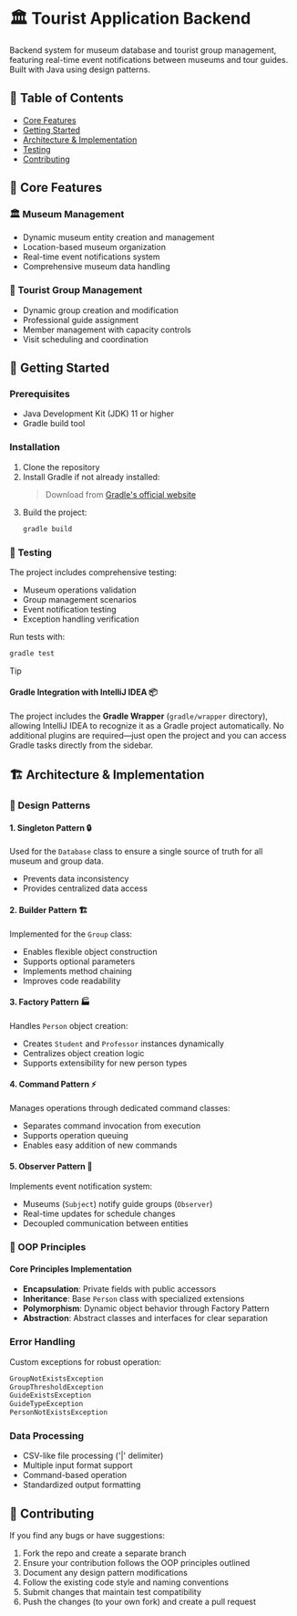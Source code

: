 # 🏛️ Tourist Application Backend

Backend system for museum database and tourist group management, featuring real-time event notifications between museums and tour guides. Built with Java using design patterns.

## 📑 Table of Contents
- [Core Features](#core-features)
- [Getting Started](#getting-started)
- [Architecture & Implementation](#architecture--implementation)
- [Testing](#testing)
- [Contributing](#contributing)

## 🎯 Core Features

### 🏛️ Museum Management
- Dynamic museum entity creation and management
- Location-based museum organization
- Real-time event notifications system
- Comprehensive museum data handling

### 👥 Tourist Group Management
- Dynamic group creation and modification
- Professional guide assignment
- Member management with capacity controls
- Visit scheduling and coordination

## 🚀 Getting Started

### Prerequisites
- Java Development Kit (JDK) 11 or higher
- Gradle build tool

### Installation
1. Clone the repository
2. Install Gradle if not already installed:
   > Download from [Gradle's official website](https://gradle.org/install/)
3. Build the project:
   ```bash
   gradle build
   ```

### 📝 Testing
The project includes comprehensive testing:
- Museum operations validation
- Group management scenarios
- Event notification testing
- Exception handling verification

Run tests with:
```bash
gradle test
```

> [!TIP]  
> #### Gradle Integration with IntelliJ IDEA 📦  
> The project includes the **Gradle Wrapper** (`gradle/wrapper` directory), allowing IntelliJ IDEA to recognize it as a Gradle project automatically. No additional plugins are required—just open the project and you can access Gradle tasks directly from the sidebar.

## 🏗️ Architecture & Implementation

### 🎨 Design Patterns

#### 1. Singleton Pattern 🔒
Used for the `Database` class to ensure a single source of truth for all museum and group data.
- Prevents data inconsistency
- Provides centralized data access

#### 2. Builder Pattern 🏗️
Implemented for the `Group` class:
- Enables flexible object construction
- Supports optional parameters
- Implements method chaining
- Improves code readability

#### 3. Factory Pattern 🏭
Handles `Person` object creation:
- Creates `Student` and `Professor` instances dynamically
- Centralizes object creation logic
- Supports extensibility for new person types

#### 4. Command Pattern ⚡
Manages operations through dedicated command classes:
- Separates command invocation from execution
- Supports operation queuing
- Enables easy addition of new commands

#### 5. Observer Pattern 👀
Implements event notification system:
- Museums (`Subject`) notify guide groups (`Observer`)
- Real-time updates for schedule changes
- Decoupled communication between entities

### 🧱 OOP Principles

#### Core Principles Implementation
- **Encapsulation**: Private fields with public accessors
- **Inheritance**: Base `Person` class with specialized extensions
- **Polymorphism**: Dynamic object behavior through Factory Pattern
- **Abstraction**: Abstract classes and interfaces for clear separation

### Error Handling
Custom exceptions for robust operation:
```java
GroupNotExistsException
GroupThresholdException
GuideExistsException
GuideTypeException
PersonNotExistsException
```

### Data Processing
- CSV-like file processing ('|' delimiter)
- Multiple input format support
- Command-based operation
- Standardized output formatting

## 🤝 Contributing
If you find any bugs or have suggestions:

1. Fork the repo and create a separate branch
2. Ensure your contribution follows the OOP principles outlined
3. Document any design pattern modifications
4. Follow the existing code style and naming conventions
5. Submit changes that maintain test compatibility
6. Push the changes (to your own fork) and create a pull request

